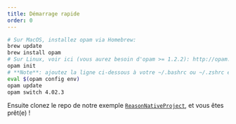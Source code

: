 ```yaml
---
title: Démarrage rapide
order: 0
---
```


```sh
# Sur MacOS, installez opam via Homebrew:
brew update
brew install opam
# Sur Linux, voir ici (vous aurez besoin d'opam >= 1.2.2): http://opam.ocaml.org/doc/Install.html
opam init
# **Note**: ajoutez la ligne ci-dessous à votre ~/.bashrc ou ~/.zshrc également; c'est un pré-requis lors de chaque démarrage du shell
eval $(opam config env)
opam update
opam switch 4.02.3
```

Ensuite clonez le repo de notre exemple [`ReasonNativeProject`](https://github.com/reasonml/ReasonNativeProject), et vous êtes prêt(e) !
